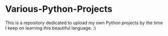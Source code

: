 # Various-Python-Projects
This is a repository dedicated to upload my own Python projects by the time I keep on learning this beautiful language. :)
